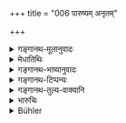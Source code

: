 +++
title = "006 पारुष्यम् अनृतम्"

+++

<details><summary>गङ्गानथ-मूलानुवादः</summary>

Abusing, lying, calumniating all men, and idle prattling,—are the pour kinds of ‘verbal action.’—(6)
</details>

<details><summary>मेधातिथिः</summary>

(अग्रिमे श्लोके व्याख्यातम्।)
</details>

<details><summary>गङ्गानथ-भाष्यानुवादः</summary>

‘*Abusing*’—uttering of words causing pain to others.

‘*Calumniating*’—detracting from the merits of others, on account of jealousy.

‘*Idle prattling*’ and^(‘)telling an untruth.’—(6)
</details>

<details><summary>गङ्गानथ-टिप्पन्यः</summary>

This verse is quoted in *Madanapārijāta* (p. 692);—in *Aparārka* (p. 998);—in *Nṛsiṃhaprasāda* (Prāyaścitta 41a);—in *Hemādri* (Kāla, p. 632);—and in *Smṛtisāroddhāra* (p. 88).
</details>

<details><summary>गङ्गानथ-तुल्य-वाक्यानि</summary>

*Yājñavalkya* (3.134).—‘The man who is a liar, or a backbiter, or harsh
in speech, or talks irrelevantly, is born among animals and birds.’
</details>

<details><summary>भारुचिः</summary>

सत्यानृतविपरीतोद्देशादि तथाख्यः । एतद्विपरीतास् तु शुभाः प्रियं सत्यं हितं स्वाध्यायश् चेति ॥ १२.६ ॥
</details>

<details><summary>Bühler</summary>

006	Abusing (others, speaking) untruth, detracting from the merits of all men, and talking idly, shall be the four kinds of (evil) verbal action.
</details>
